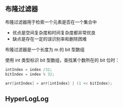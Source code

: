 ## 布隆过滤器

布隆过滤器用于检索一个元素是否在一个集合中
- 优点是空间复杂度和时间复杂度都非常优良
- 缺点是存在一定的误识别率和删除困难

布隆过滤器是一个长度为 m 的 bit 型数组


使用 int 类型标识 bit 型数组，查找某个数所在的 bit 位时：
```java
intIndex = index /32;
bitIndex = index % 32;

arr[intIndex] = arr[intIndex] | (1 << bitIndex);
```

## HyperLogLog